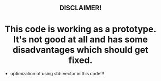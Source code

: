 
<h2 align="center">DISCLAIMER!</h2>

<h1 align="center">This code is working as a prototype.
It's not good at all and has some disadvantages which should get fixed.</h1>
                


- optimization of using std::vector in this code!!!

